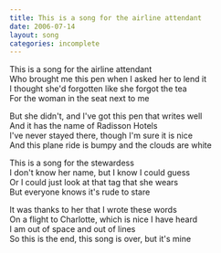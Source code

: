 ```yaml
---
title: This is a song for the airline attendant
date: 2006-07-14
layout: song
categories: incomplete
---
```

This is a song for the airline attendant  
Who brought me this pen when I asked her to lend it  
I thought she'd forgotten like she forgot the tea  
For the woman in the seat next to me

But she didn't, and I've got this pen that writes well  
And it has the name of Radisson Hotels  
I've never stayed there, though I'm sure it is nice  
And this plane ride is bumpy and the clouds are white

This is a song for the stewardess  
I don't know her name, but I know I could guess  
Or I could just look at that tag that she wears  
But everyone knows it's rude to stare

It was thanks to her that I wrote these words  
On a flight to Charlotte, which is nice I have heard  
I am out of space and out of lines  
So this is the end, this song is over, but it's mine
